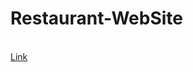 <h1>Restaurant-WebSite </h1><br>
<a href="https://emanuelezii.github.io/Restaurant-WebSite/" target="_blank">Link</a><br>
